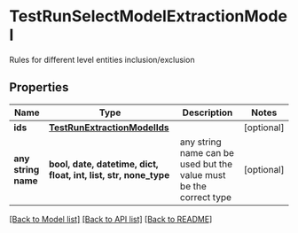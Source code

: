 # TestRunSelectModelExtractionModel

Rules for different level entities inclusion/exclusion

## Properties
Name | Type | Description | Notes
------------ | ------------- | ------------- | -------------
**ids** | [**TestRunExtractionModelIds**](TestRunExtractionModelIds.md) |  | [optional] 
**any string name** | **bool, date, datetime, dict, float, int, list, str, none_type** | any string name can be used but the value must be the correct type | [optional]

[[Back to Model list]](../README.md#documentation-for-models) [[Back to API list]](../README.md#documentation-for-api-endpoints) [[Back to README]](../README.md)



